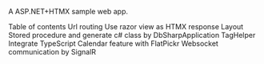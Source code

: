 A ASP.NET+HTMX sample web app.

Table of contents
Url routing
Use razor view as HTMX response
Layout
Stored procedure and generate c# class by DbSharpApplication
TagHelper
Integrate TypeScript
Calendar feature with FlatPickr
Websocket communication by SignalR
